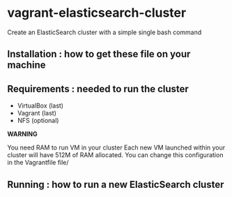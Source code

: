 vagrant-elasticsearch-cluster
=============================

Create an ElasticSearch cluster with a simple single bash command


Installation : how to get these file on your machine
--

Requirements : needed to run the cluster
--

* VirtualBox (last)
* Vagrant (last)
* NFS (optional)

**WARNING**

You need RAM to run VM in your cluster
Each new VM launched within your cluster will have 512M of RAM allocated.
You can change this configuration in the Vagrantfile file/

Running : how to run a new ElasticSearch cluster
--
